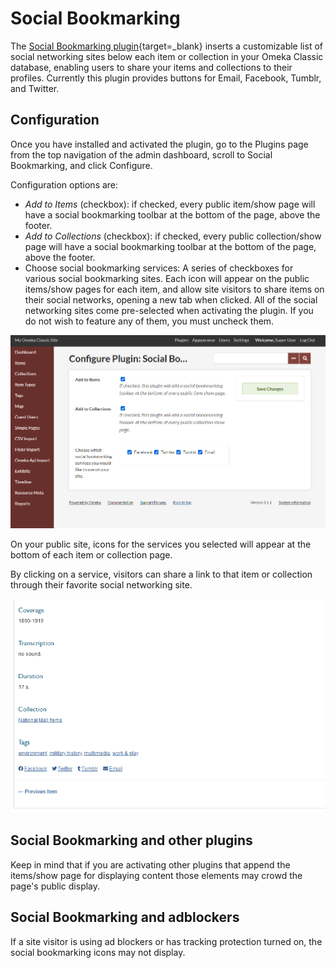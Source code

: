 # Social Bookmarking

The [Social Bookmarking plugin](https://omeka.org/classic/plugins/SocialBookmarking/){target=_blank} inserts a customizable list of social networking sites below each item or collection in your Omeka Classic database, enabling users to share your items and collections to their profiles. Currently this plugin provides buttons for Email, Facebook, Tumblr, and Twitter.

## Configuration

Once you have installed and activated the plugin, go to the Plugins page from the top navigation of the admin dashboard, scroll to Social Bookmarking, and click Configure. 

Configuration options are: 

- *Add to Items* (checkbox): if checked, every public item/show page will have a social bookmarking toolbar at the bottom of the page, above the footer.
- *Add to Collections* (checkbox): if checked, every public collection/show page will have a social bookmarking toolbar at the bottom of the page, above the footer.
- Choose social bookmarking services: A series of checkboxes for various social bookmarking sites. Each icon will appear on the public items/show pages for each item, and allow site visitors to share items on their social networks, opening a new tab when clicked. All of the social networking sites come pre-selected when activating the plugin. If you do not wish to feature any of them, you must uncheck them.

![SocialBookmarking configuration options](../doc_files/plugin_images/SocialBookmarkingConfig.png)

On your public site, icons for the services you selected will appear at the bottom of each item or collection page.

By clicking on a service, visitors can share a link to that item or collection through their favorite social networking site.

![SocialBookmarking public view](../doc_files/plugin_images/SocialBookmarkingPublic.png)

## Social Bookmarking and other plugins

Keep in mind that if you are activating other plugins that append the items/show page for displaying content those elements may crowd the page's public display.

## Social Bookmarking and adblockers

If a site visitor is using ad blockers or has tracking protection turned on, the social bookmarking icons may not display.
